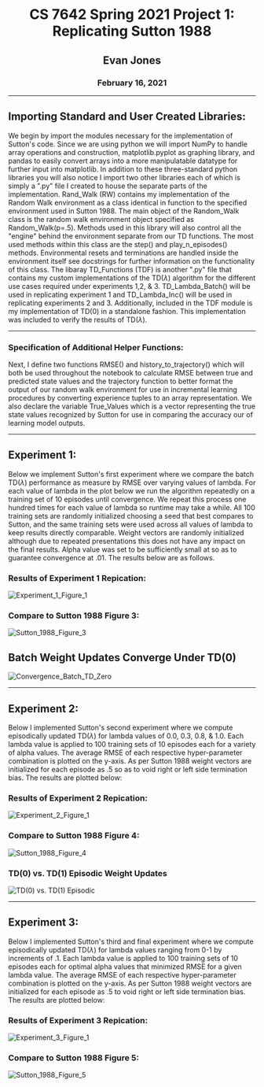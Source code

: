 <h1><center>CS 7642 Spring 2021 Project 1: Replicating Sutton 1988</center></h1>
<h2><center>Evan Jones</center></h2>
<h3><center>February 16, 2021</center></h3>

---

## Importing Standard and User Created Libraries:
We begin by import the modules necessary for the implementation of Sutton's code. Since we are using python we will import NumPy to handle array operations and construction, matplotlib.pyplot as graphing library, and pandas to easily convert arrays into a more manipulatable datatype for further input into matplotlib. In addition to these three-standard python libraries you will also notice I import two other libraries each of which is simply a ".py" file I created to house the separate parts of the implementation. Rand_Walk (RW) contains my implementation of the Random Walk environment as a class identical in function to the specified environment used in Sutton 1988. The main object of the Random_Walk class is the random walk environment object specified as Random_Walk(p=.5). Methods used in this library will also control all the "engine" behind the environment separate from our TD functions. The most used methods within this class are the step() and play_n_episodes() methods. Environmental resets and terminations are handled inside the environment itself see docstrings for further information on the functionality of this class. The libaray TD_Functions (TDF) is another ".py" file that contains my custom implementations of the TD($\lambda$) algorithm for the different use cases required under experiments 1,2, & 3. TD_Lambda_Batch() will be used in replicating experiment 1 and TD_Lambda_Inc() will be used in replicating experiments 2 and 3. Additionally, included in the TDF module is my implementation of TD(0) in a standalone fashion. This implementation was included to verify the results of TD($\lambda$). 

---

### Specification of Additional Helper Functions:

Next, I define two functions RMSE() and history_to_trajectory() which will both be used throughout the notebook to calculate RMSE between true and predicted state values and the trajectory function to better format the output of our random walk environment for use in incremental learning procedures by converting experience tuples to an array representation. We also declare the variable True_Values which is a vector representing the true state values recognized by Sutton for use in comparing the accuracy our of learning model outputs.

---

## Experiment 1: 

Below we implement Sutton's first experiment where we compare the batch TD($\lambda$) performance as measure by RMSE over varying values of lambda. For each value of lambda in the plot below we run the algorithm repeatedly on a training set of 10 episodes until convergence. We repeat this process one hundred times for each value of lambda so runtime may take a while. All 100 training sets are randomly initialized choosing a seed that best compares to Sutton, and the same training sets were used across all values of lambda to keep results directly comparable. Weight vectors are randomly initialized although due to repeated presentations this does not have any impact on the final results. Alpha value was set to be sufficiently small at so as to guarantee convergence at .01. The results below are as follows. 


### Results of Experiment 1 Repication:

![Experiment_1_Figure_1](/assets/Experiment_1_Figure_1.png)


### Compare to Sutton 1988 Figure 3:


![Sutton_1988_Figure_3](/assets/Sutton_1988_Figure_3.png)

## Batch Weight Updates Converge Under TD(0)

![Convergence_Batch_TD_Zero](/assets/Convergence_Batch_TD_Zero.png)


---

## Experiment 2:

Below I implemented Sutton's second experiment where we compute episodically updated TD($\lambda$) for lambda values of 0.0, 0.3, 0.8, & 1.0. Each lambda value is applied to 100 training sets of 10 episodes each for a variety of alpha values. The average RMSE of each respective hyper-parameter combination is plotted on the y-axis. As per Sutton 1988 weight vectors are initialized for each episode as .5 so as to void right or left side termination bias. The results are plotted below:

### Results of Experiment 2 Repication:

![Experiment_2_Figure_1](/assets/Experiment_2_Figure_1.png)

### Compare to Sutton 1988 Figure 4:

![Sutton_1988_Figure_4](/assets/Sutton_1988_Figure_4.png)

### TD(0) vs. TD(1) Episodic Weight Updates

![TD(0) vs. TD(1) Episodic](/assets/TD(0)_vs_TD(1).png)

---

## Experiment 3:

Below I implemented Sutton's third and final experiment where we compute episodically updated TD($\lambda$) for lambda values ranging from 0-1 by increments of .1. Each lambda value is applied to 100 training sets of 10 episodes each for optimal alpha values that minimized RMSE for a given lambda value. The average RMSE of each respective hyper-parameter combination is plotted on the y-axis. As per Sutton 1988 weight vectors are initialized for each episode as .5 to void right or left side termination bias. The results are plotted below:

### Results of Experiment 3 Repication:

![Experiment_3_Figure_1](/assets/Experiment_3_Figure_1.png)

### Compare to Sutton 1988 Figure 5:

![Sutton_1988_Figure_5](/assets/Sutton_1988_Figure_5.png)